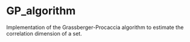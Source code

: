 # GP_algorithm
Implementation of the Grassberger-Procaccia algorithm to estimate the correlation dimension of a set.
